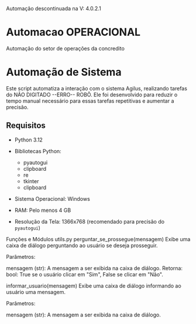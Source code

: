 Automação descontinuada na V: 4.0.2.1
# Automacao OPERACIONAL
Automação do setor de operações da concredito

# Automação de Sistema

Este script automatiza a interação com o sistema Agilus, realizando tarefas do NÃO DIGITADO --ERRO-- ROBÔ. Ele foi desenvolvido para reduzir o tempo manual necessário para essas tarefas repetitivas e aumentar a precisão.

## Requisitos

- Python 3.12
- Bibliotecas Python:
  - pyautogui
  - clipboard
  - re
  - tkinter
  - clipboard

- Sistema Operacional: Windows
- RAM: Pelo menos 4 GB
- Resolução da Tela: 1366x768 (recomendado para precisão do `pyautogui`)


Funções e Módulos
utils.py
perguntar_se_prossegue(mensagem)
Exibe uma caixa de diálogo perguntando ao usuário se deseja prosseguir.

Parâmetros:

mensagem (str): A mensagem a ser exibida na caixa de diálogo.
Retorna:
bool: True se o usuário clicar em "Sim", False se clicar em "Não".


informar_usuario(mensagem)
Exibe uma caixa de diálogo informando ao usuário uma mensagem.

Parâmetros:

mensagem (str): A mensagem a ser exibida na caixa de diálogo.
